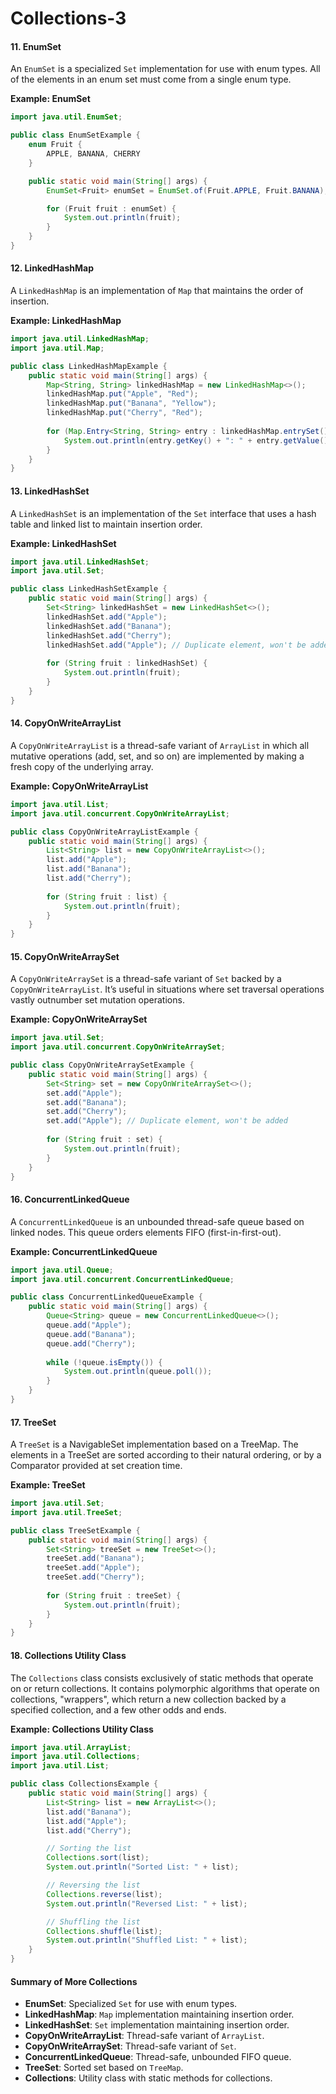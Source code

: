 # Collections-3

#### 11. EnumSet

An `EnumSet` is a specialized `Set` implementation for use with enum types. All of the elements in an enum set must come from a single enum type.

**Example: EnumSet**

```java
import java.util.EnumSet;

public class EnumSetExample {
    enum Fruit {
        APPLE, BANANA, CHERRY
    }

    public static void main(String[] args) {
        EnumSet<Fruit> enumSet = EnumSet.of(Fruit.APPLE, Fruit.BANANA);

        for (Fruit fruit : enumSet) {
            System.out.println(fruit);
        }
    }
}
```

#### 12. LinkedHashMap

A `LinkedHashMap` is an implementation of `Map` that maintains the order of insertion.

**Example: LinkedHashMap**

```java
import java.util.LinkedHashMap;
import java.util.Map;

public class LinkedHashMapExample {
    public static void main(String[] args) {
        Map<String, String> linkedHashMap = new LinkedHashMap<>();
        linkedHashMap.put("Apple", "Red");
        linkedHashMap.put("Banana", "Yellow");
        linkedHashMap.put("Cherry", "Red");
        
        for (Map.Entry<String, String> entry : linkedHashMap.entrySet()) {
            System.out.println(entry.getKey() + ": " + entry.getValue());
        }
    }
}
```

#### 13. LinkedHashSet

A `LinkedHashSet` is an implementation of the `Set` interface that uses a hash table and linked list to maintain insertion order.

**Example: LinkedHashSet**

```java
import java.util.LinkedHashSet;
import java.util.Set;

public class LinkedHashSetExample {
    public static void main(String[] args) {
        Set<String> linkedHashSet = new LinkedHashSet<>();
        linkedHashSet.add("Apple");
        linkedHashSet.add("Banana");
        linkedHashSet.add("Cherry");
        linkedHashSet.add("Apple"); // Duplicate element, won't be added
        
        for (String fruit : linkedHashSet) {
            System.out.println(fruit);
        }
    }
}
```

#### 14. CopyOnWriteArrayList

A `CopyOnWriteArrayList` is a thread-safe variant of `ArrayList` in which all mutative operations (add, set, and so on) are implemented by making a fresh copy of the underlying array.

**Example: CopyOnWriteArrayList**

```java
import java.util.List;
import java.util.concurrent.CopyOnWriteArrayList;

public class CopyOnWriteArrayListExample {
    public static void main(String[] args) {
        List<String> list = new CopyOnWriteArrayList<>();
        list.add("Apple");
        list.add("Banana");
        list.add("Cherry");
        
        for (String fruit : list) {
            System.out.println(fruit);
        }
    }
}
```

#### 15. CopyOnWriteArraySet

A `CopyOnWriteArraySet` is a thread-safe variant of `Set` backed by a `CopyOnWriteArrayList`. It’s useful in situations where set traversal operations vastly outnumber set mutation operations.

**Example: CopyOnWriteArraySet**

```java
import java.util.Set;
import java.util.concurrent.CopyOnWriteArraySet;

public class CopyOnWriteArraySetExample {
    public static void main(String[] args) {
        Set<String> set = new CopyOnWriteArraySet<>();
        set.add("Apple");
        set.add("Banana");
        set.add("Cherry");
        set.add("Apple"); // Duplicate element, won't be added
        
        for (String fruit : set) {
            System.out.println(fruit);
        }
    }
}
```

#### 16. ConcurrentLinkedQueue

A `ConcurrentLinkedQueue` is an unbounded thread-safe queue based on linked nodes. This queue orders elements FIFO (first-in-first-out).

**Example: ConcurrentLinkedQueue**

```java
import java.util.Queue;
import java.util.concurrent.ConcurrentLinkedQueue;

public class ConcurrentLinkedQueueExample {
    public static void main(String[] args) {
        Queue<String> queue = new ConcurrentLinkedQueue<>();
        queue.add("Apple");
        queue.add("Banana");
        queue.add("Cherry");
        
        while (!queue.isEmpty()) {
            System.out.println(queue.poll());
        }
    }
}
```

#### 17. TreeSet

A `TreeSet` is a NavigableSet implementation based on a TreeMap. The elements in a TreeSet are sorted according to their natural ordering, or by a Comparator provided at set creation time.

**Example: TreeSet**

```java
import java.util.Set;
import java.util.TreeSet;

public class TreeSetExample {
    public static void main(String[] args) {
        Set<String> treeSet = new TreeSet<>();
        treeSet.add("Banana");
        treeSet.add("Apple");
        treeSet.add("Cherry");
        
        for (String fruit : treeSet) {
            System.out.println(fruit);
        }
    }
}
```

#### 18. Collections Utility Class

The `Collections` class consists exclusively of static methods that operate on or return collections. It contains polymorphic algorithms that operate on collections, "wrappers", which return a new collection backed by a specified collection, and a few other odds and ends.

**Example: Collections Utility Class**

```java
import java.util.ArrayList;
import java.util.Collections;
import java.util.List;

public class CollectionsExample {
    public static void main(String[] args) {
        List<String> list = new ArrayList<>();
        list.add("Banana");
        list.add("Apple");
        list.add("Cherry");

        // Sorting the list
        Collections.sort(list);
        System.out.println("Sorted List: " + list);

        // Reversing the list
        Collections.reverse(list);
        System.out.println("Reversed List: " + list);

        // Shuffling the list
        Collections.shuffle(list);
        System.out.println("Shuffled List: " + list);
    }
}
```

#### Summary of More Collections

* **EnumSet**: Specialized `Set` for use with enum types.
* **LinkedHashMap**: `Map` implementation maintaining insertion order.
* **LinkedHashSet**: `Set` implementation maintaining insertion order.
* **CopyOnWriteArrayList**: Thread-safe variant of `ArrayList`.
* **CopyOnWriteArraySet**: Thread-safe variant of `Set`.
* **ConcurrentLinkedQueue**: Thread-safe, unbounded FIFO queue.
* **TreeSet**: Sorted set based on `TreeMap`.
* **Collections**: Utility class with static methods for collections.
